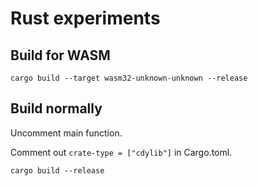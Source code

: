 # Rust experiments

## Build for WASM

```
cargo build --target wasm32-unknown-unknown --release
```

## Build normally

Uncomment main function.

Comment out `crate-type = ["cdylib"]` in Cargo.toml.

```
cargo build --release
```
